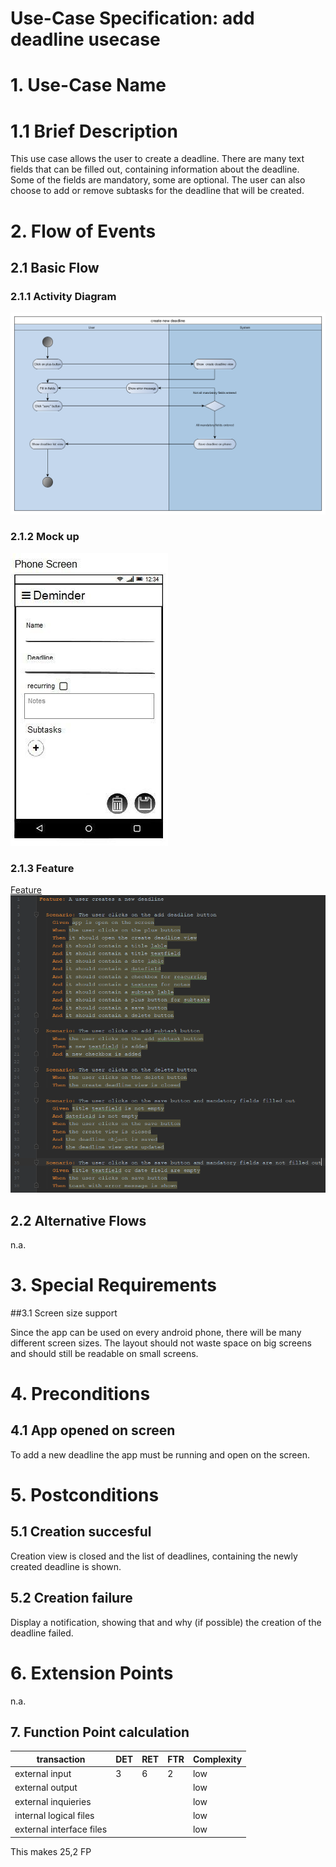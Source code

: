 # Use-Case Specification: add deadline usecase

# 1. Use-Case Name

# 1.1 Brief Description

This use case allows the user to create a deadline. There are many text fields that can be filled out, containing information about the deadline. 
Some of the fields are mandatory, some are optional. The user can also choose to add or remove subtasks for the deadline that will be created.

# 2. Flow of Events

## 2.1 Basic Flow

### 2.1.1 Activity Diagram

![Use case specification](createDeadlineUsecase.png)

### 2.1.2 Mock up
![Use case specification mock up](mockup.jpg)

### 2.1.3 Feature

[Feature](../../../app/src/androidTest/assets/addDeadline.feature)
![Feature](./feature.PNG)

## 2.2 Alternative Flows
n.a.

# 3. Special Requirements

##3.1 Screen size support

Since the app can be used on every android phone, there will be many different screen sizes.
The layout should not waste space on big screens and should still be readable on small screens.

# 4. Preconditions

## 4.1 App opened on screen
To add a new deadline the app must be running and open on the screen.

# 5. Postconditions

## 5.1 Creation succesful
Creation view is closed and the list of deadlines, containing the newly created deadline is shown.

## 5.2 Creation failure
Display a notification, showing that and why (if possible) the creation of the deadline failed.


# 6. Extension Points

n.a.

## 7. Function Point calculation
|transaction|DET|RET|FTR|Complexity|
|---|---|---|---|---|
|external input|3|6|2|low|
|external output||||low|
|external inquieries||||low|
|internal logical files||||low|
|external interface files||||low|

This makes 25,2 FP